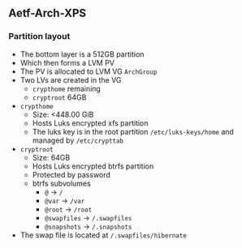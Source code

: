 ## Aetf-Arch-XPS

### Partition layout

* The bottom layer is a 512GB partition
* Which then forms a LVM PV
* The PV is allocated to LVM VG `ArchGroup`
* Two LVs are created in the VG
    + `crypthome` remaining
    + `cryptroot` 64GB
* `crypthome`
    + Size: <448.00 GiB
    + Hosts Luks encrypted xfs partition
    + The luks key is in the root partition `/etc/luks-keys/home` and managed by `/etc/crypttab`
* `cryptroot`
    + Size: 64GB
    + Hosts Luks encrypted btrfs partition
    + Protected by password
    + btrfs subvolumes
        - `@` -> `/`
        - `@var` -> `/var`
        - `@root` -> `/root`
        - `@swapfiles` -> `/.swapfiles`
        - `@snapshots` -> `/.snapshots`
* The swap file is located at `/.swapfiles/hibernate`
